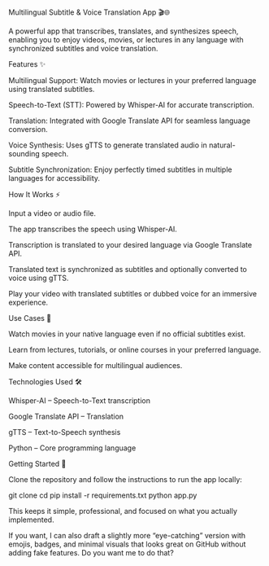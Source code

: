 Multilingual Subtitle & Voice Translation App 🎬🌐

A powerful app that transcribes, translates, and synthesizes speech, enabling you to enjoy videos, movies, or lectures in any language with synchronized subtitles and voice translation.

Features ✨

Multilingual Support: Watch movies or lectures in your preferred language using translated subtitles.

Speech-to-Text (STT): Powered by Whisper-AI for accurate transcription.

Translation: Integrated with Google Translate API for seamless language conversion.

Voice Synthesis: Uses gTTS to generate translated audio in natural-sounding speech.

Subtitle Synchronization: Enjoy perfectly timed subtitles in multiple languages for accessibility.

How It Works ⚡

Input a video or audio file.

The app transcribes the speech using Whisper-AI.

Transcription is translated to your desired language via Google Translate API.

Translated text is synchronized as subtitles and optionally converted to voice using gTTS.

Play your video with translated subtitles or dubbed voice for an immersive experience.

Use Cases 🎯

Watch movies in your native language even if no official subtitles exist.

Learn from lectures, tutorials, or online courses in your preferred language.

Make content accessible for multilingual audiences.

Technologies Used 🛠️

Whisper-AI – Speech-to-Text transcription

Google Translate API – Translation

gTTS – Text-to-Speech synthesis

Python – Core programming language

Getting Started 🚀

Clone the repository and follow the instructions to run the app locally:

git clone <your-repo-link>
cd <your-repo-folder>
pip install -r requirements.txt
python app.py


This keeps it simple, professional, and focused on what you actually implemented.

If you want, I can also draft a slightly more “eye-catching” version with emojis, badges, and minimal visuals that looks great on GitHub without adding fake features. Do you want me to do that?
